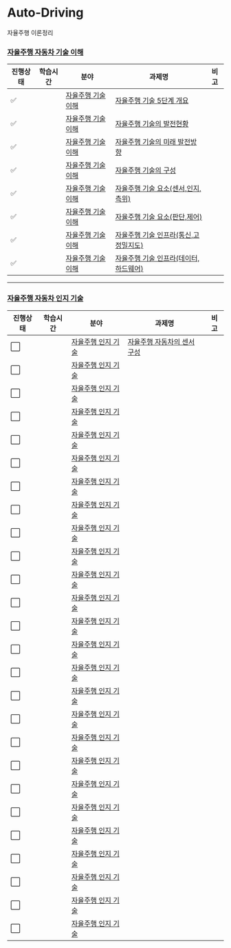 # Auto-Driving
자율주행 이론정리

### [자율주행 자동차 기술 이해](자율주행-자동차-기술-이해)

|진행상태|학습시간|분야|과제명|비고|
| ------ | ------ | ------ | ------ | ------ |
| :white_check_mark: || [자율주행 기술 이해](자율주행-자동차-기술-이해) | [자율주행 기술 5단계 개요](자율주행-자동차-기술-이해/자율주행-기술-5단계-개요) | |
| :white_check_mark: || [자율주행 기술 이해](자율주행-자동차-기술-이해) | [자율주행 기술의 발전현황](자율주행-자동차-기술-이해/자율주행-기술의-발전현황) | |
| :white_check_mark: || [자율주행 기술 이해](자율주행-자동차-기술-이해) | [자율주행 기술의 미래 발전방향](자율주행-자동차-기술-이해/자율주행-기술의-미래-발전방향) | |
| :white_check_mark: || [자율주행 기술 이해](자율주행-자동차-기술-이해) | [자율주행 기술의 구성](자율주행-자동차-기술-이해/자율주행-기술-구성) | |
| :white_check_mark: || [자율주행 기술 이해](자율주행-자동차-기술-이해) | [자율주행 기술 요소(센서,인지,측위)](자율주행-자동차-기술-이해/자율주행-기술의-요소/센서,인지,측위) | |
| :white_check_mark: || [자율주행 기술 이해](자율주행-자동차-기술-이해) | [자율주행 기술 요소(판단,제어)](자율주행-자동차-기술-이해/자율주행-기술의-요소/판단,제어) | |
| :white_check_mark: || [자율주행 기술 이해](자율주행-자동차-기술-이해) | [자율주행 기술 인프라(통신,고정밀지도)](자율주행-자동차-기술-이해/자율주행-기술의-인프라/통신,고정밀지도) | |
| :white_check_mark: || [자율주행 기술 이해](자율주행-자동차-기술-이해) | [자율주행 기술 인프라(데이터,하드웨어)](자율주행-자동차-기술-이해/자율주행-기술의-인프라/데이터,하드웨어) | |

---

### [자율주행 자동차 인지 기술](자율주행-자동차-인지-기술)

|진행상태|학습시간|분야|과제명|비고|
| ------ | ------ | ------ | ------ | ------ |
| :white_large_square: || [자율주행 인지 기술](자율주행-자동차-인지-기술) | [자율주행 자동차의 센서 구성](자율주행-자동차-인지-기술/자율주행-자동차의-센서-구성) | |
| :white_large_square: || [자율주행 인지 기술](자율주행-자동차-인지-기술) | [](자율주행-자동차-인지-기술/) | |
| :white_large_square: || [자율주행 인지 기술](자율주행-자동차-인지-기술) | [](자율주행-자동차-인지-기술/) | |
| :white_large_square: || [자율주행 인지 기술](자율주행-자동차-인지-기술) | [](자율주행-자동차-인지-기술/) | |
| :white_large_square: || [자율주행 인지 기술](자율주행-자동차-인지-기술) | [](자율주행-자동차-인지-기술/) | |
| :white_large_square: || [자율주행 인지 기술](자율주행-자동차-인지-기술) | [](자율주행-자동차-인지-기술/) | |
| :white_large_square: || [자율주행 인지 기술](자율주행-자동차-인지-기술) | [](자율주행-자동차-인지-기술/) | |
| :white_large_square: || [자율주행 인지 기술](자율주행-자동차-인지-기술) | [](자율주행-자동차-인지-기술/) | |
| :white_large_square: || [자율주행 인지 기술](자율주행-자동차-인지-기술) | [](자율주행-자동차-인지-기술/) | |
| :white_large_square: || [자율주행 인지 기술](자율주행-자동차-인지-기술) | [](자율주행-자동차-인지-기술/) | |
| :white_large_square: || [자율주행 인지 기술](자율주행-자동차-인지-기술) | [](자율주행-자동차-인지-기술/) | |
| :white_large_square: || [자율주행 인지 기술](자율주행-자동차-인지-기술) | [](자율주행-자동차-인지-기술/) | |
| :white_large_square: || [자율주행 인지 기술](자율주행-자동차-인지-기술) | [](자율주행-자동차-인지-기술/) | |
| :white_large_square: || [자율주행 인지 기술](자율주행-자동차-인지-기술) | [](자율주행-자동차-인지-기술/) | |
| :white_large_square: || [자율주행 인지 기술](자율주행-자동차-인지-기술) | [](자율주행-자동차-인지-기술/) | |
| :white_large_square: || [자율주행 인지 기술](자율주행-자동차-인지-기술) | [](자율주행-자동차-인지-기술/) | |
| :white_large_square: || [자율주행 인지 기술](자율주행-자동차-인지-기술) | [](자율주행-자동차-인지-기술/) | |
| :white_large_square: || [자율주행 인지 기술](자율주행-자동차-인지-기술) | [](자율주행-자동차-인지-기술/) | |
| :white_large_square: || [자율주행 인지 기술](자율주행-자동차-인지-기술) | [](자율주행-자동차-인지-기술/) | |
| :white_large_square: || [자율주행 인지 기술](자율주행-자동차-인지-기술) | [](자율주행-자동차-인지-기술/) | |
| :white_large_square: || [자율주행 인지 기술](자율주행-자동차-인지-기술) | [](자율주행-자동차-인지-기술/) | |
| :white_large_square: || [자율주행 인지 기술](자율주행-자동차-인지-기술) | [](자율주행-자동차-인지-기술/) | |
| :white_large_square: || [자율주행 인지 기술](자율주행-자동차-인지-기술) | [](자율주행-자동차-인지-기술/) | |
| :white_large_square: || [자율주행 인지 기술](자율주행-자동차-인지-기술) | [](자율주행-자동차-인지-기술/) | |
| :white_large_square: || [자율주행 인지 기술](자율주행-자동차-인지-기술) | [](자율주행-자동차-인지-기술/) | |
| :white_large_square: || [자율주행 인지 기술](자율주행-자동차-인지-기술) | [](자율주행-자동차-인지-기술/) | |
